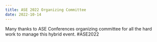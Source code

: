 ```yaml
---
title: ASE 2022 Organizing Committee
date: 2022-10-14
---
```


Many thanks to ASE Conferences organizing committee for all the hard work to manage this hybrid event. #ASE2022

